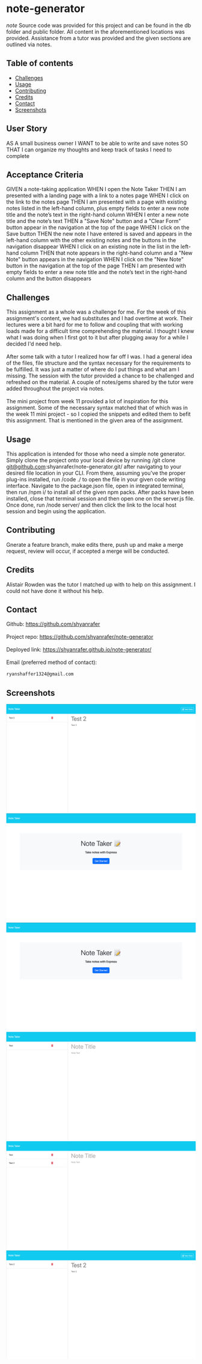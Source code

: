 # note-generator

*note* Source code was provided for this project and can be found in the db folder and public folder. All content in the aforementioned locations was provided. Assistance from a tutor was provided and the given sections are outlined via notes. 

## Table of contents
- [Challenges](#challenges)
- [Usage](#usage)
- [Contributing](#contributing)
- [Credits](#credits)
- [Contact](#contact)
- [Screenshots](#screenshots)

## User Story

AS A small business owner
I WANT to be able to write and save notes
SO THAT I can organize my thoughts and keep track of tasks I need to complete

## Acceptance Criteria

GIVEN a note-taking application
WHEN I open the Note Taker
THEN I am presented with a landing page with a link to a notes page
WHEN I click on the link to the notes page
THEN I am presented with a page with existing notes listed in the left-hand column, plus empty fields to enter a new note title and the note’s text in the right-hand column
WHEN I enter a new note title and the note’s text
THEN a "Save Note" button and a "Clear Form" button appear in the navigation at the top of the page
WHEN I click on the Save button
THEN the new note I have entered is saved and appears in the left-hand column with the other existing notes and the buttons in the navigation disappear
WHEN I click on an existing note in the list in the left-hand column
THEN that note appears in the right-hand column and a "New Note" button appears in the navigation
WHEN I click on the "New Note" button in the navigation at the top of the page
THEN I am presented with empty fields to enter a new note title and the note’s text in the right-hand column and the button disappears

## Challenges 
This assignment as a whole was a challenge for me. For the week of this assignment's content, we had substitutes and I had overtime at work. Their lectures were a bit hard for me to follow and coupling that with working loads made for a difficult time comprehending the material. I thought I knew what I was doing when I first got to it but after plugging away for a while I decided I'd need help.
<br/><br/>
After some talk with a tutor I realized how far off I was. I had a general idea of the files, file structure and the syntax necessary for the requirements to be fulfilled. It was just a matter of where do I put things and what am I missing. The session with the tutor provided a chance to be challenged and refreshed on the material. A couple of notes/gems shared by the tutor were added throughout the project via notes. 
<br/><br/>
The mini project from week 11 provided a lot of inspiration for this assignment. Some of the necessary syntax matched that of which was in the week 11 mini project - so I copied the snippets and edited them to befit this assignment. That is mentioned in the given area of the assignment. 

## Usage 
This application is intended for those who need a simple note generator. Simply clone the project onto your local device by running /git clone git@github.com:shyanrafer/note-generator.git/ after navigating to your desired file location in your CLI. From there, assuming you've the proper plug-ins installed, run /code ./ to open the file in your given code writing interface. Navigate to the package.json file, open in integrated terminal, then run /npm i/ to install all of the given npm packs. After packs have been installed, close that terminal session and then open one on the server.js file. Once done, run /node server/ and then click the link to the local host session and begin using the application. 

## Contributing
Gnerate a feature branch, make edits there, push up and make a merge request, review will occur, if accepted a merge will be conducted. 

## Credits
Alistair Rowden was the tutor I matched up with to help on this assignment. I could not have done it without his help. 

## Contact
Github: https://github.com/shyanrafer
<br/><br/>
Project repo: https://github.com/shyanrafer/note-generator
<br/><br/>
Deployed link: https://shyanrafer.github.io/note-generator/
<br/><br/>
Email (preferred method of contact): 
```md
ryanshaffer1324@gmail.com
```

## Screenshots
![alt text](./assets/image-5.png)
![alt text](./assets/image.png) 
![alt text](./assets/image-1.png)
![alt text](./assets/image-2.png)
![alt text](./assets/image-3.png)
![alt text](./assets/image-4.png)